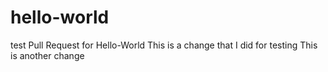 # hello-world
test Pull Request for Hello-World
This is a change that I did for testing
This is another change
